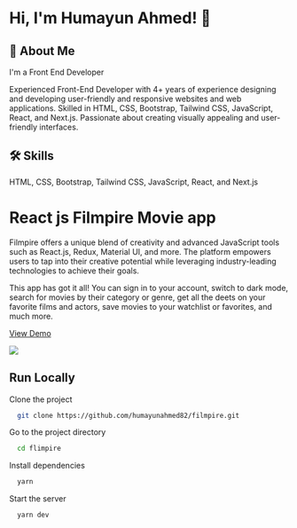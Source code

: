 
# Hi, I'm Humayun Ahmed! 👋


## 🚀 About Me
I'm a Front End Developer 

Experienced Front-End Developer with 4+ years of experience designing and developing user-friendly and responsive websites and web applications. Skilled in HTML, CSS, Bootstrap, Tailwind CSS, JavaScript, React, and Next.js. Passionate about creating visually appealing and user-friendly interfaces.

## 🛠 Skills
HTML, CSS, Bootstrap, Tailwind CSS, JavaScript, React, and Next.js


# React js Filmpire Movie app

Filmpire offers a unique blend of creativity and advanced JavaScript tools such as React.js, Redux, Material UI, and more. The platform empowers users to tap into their creative potential while leveraging industry-leading technologies to achieve their goals.

This app has got it all! You can sign in to your account, switch to dark mode, search for movies by their category or genre, get all the deets on your favorite films and actors, save movies to your watchlist or favorites, and much more.


[View Demo](https://ha-flimpire.netlify.app/)

[![](https://i.ibb.co/3WvmD9m/flimpire.jpg)](https://ha-flimpire.netlify.app/)

## Run Locally

Clone the project

```bash
  git clone https://github.com/humayunahmed82/filmpire.git
```

Go to the project directory

```bash
  cd flimpire
```

Install dependencies

```bash
  yarn
```

Start the server

```bash
  yarn dev
```
